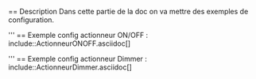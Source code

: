 == Description
Dans cette partie de la doc on va mettre des exemples de configuration.

'''
== Exemple config actionneur ON/OFF :
include::ActionneurONOFF.asciidoc[]

'''
== Exemple config actionneur Dimmer :
include::ActionneurDimmer.asciidoc[]
